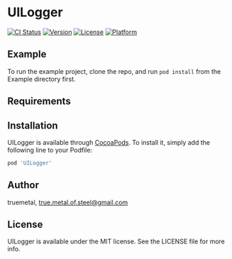 # UILogger

[![CI Status](http://img.shields.io/travis/truemetal/UILogger.svg?style=flat)](https://travis-ci.org/truemetal/UILogger)
[![Version](https://img.shields.io/cocoapods/v/UILogger.svg?style=flat)](http://cocoapods.org/pods/UILogger)
[![License](https://img.shields.io/cocoapods/l/UILogger.svg?style=flat)](http://cocoapods.org/pods/UILogger)
[![Platform](https://img.shields.io/cocoapods/p/UILogger.svg?style=flat)](http://cocoapods.org/pods/UILogger)

## Example

To run the example project, clone the repo, and run `pod install` from the Example directory first.

## Requirements

## Installation

UILogger is available through [CocoaPods](http://cocoapods.org). To install
it, simply add the following line to your Podfile:

```ruby
pod 'UILogger'
```

## Author

truemetal, true.metal.of.steel@gmail.com

## License

UILogger is available under the MIT license. See the LICENSE file for more info.
